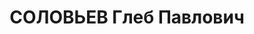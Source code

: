 ---
title: СОЛОВЬЕВ Глеб Павлович
description: "Род. в 1899, Саратов, русский, обр.: высшее, член ВКП(б). Проживал:\
  \ Калуга, ул. Желябова, д. 4, кв. 3. Начальник 2-го отделения паровозной службы\
  \ в Управлении Московско-Киевской ж.д. \n  Арестован 16.09.1937. Обв. в участии\
  \ в к.-р. диверсионно-террористической организации. Приговор: ВК ВС СССР, 16.11.1937\
  \ – ВМН. Расстрелян 16.11.1937, г.Москва. \n  Реабилитирован ВК ВС СССР 28.01.1958"
---
